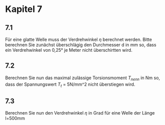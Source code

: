 # Kapitel 7

## 7.1

Für eine glatte Welle muss der Verdrehwinkel $\eta$ berechnet werden. Bitte berechnen Sie zunächst überschlägig den Durchmesser d in mm so, dass ein Verdrehwinkel von 0,25° je Meter nicht überschirtten wird.

## 7.2

Berechnen Sie nun das maximal zulässige Torsionsmoment $T_{nenn}$ in Nm so, dass der Spannungswert $T_t$ = 5N/mm^2 nicht überstiegen wird.

## 7.3

Berechnen Sie nun den Verdrehwinkel $\eta$ in Grad für eine Welle der Länge l=500mm